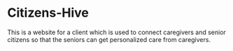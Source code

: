 # Citizens-Hive
This is a website for a client which is used to connect caregivers and senior citizens so that the seniors can get personalized care from caregivers.
